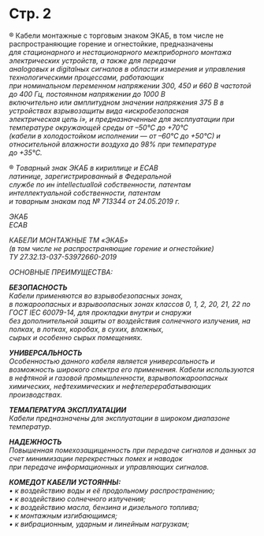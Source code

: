 # Стр. 2

® Кабели монтажные с торговым знаком ЭКАБ, в том числе не распространяющие горение и огнестойкие, предназначены  
<em>для стационарного и нестационарного межприборного монтажа электрических устройств, а также для передачи  
анalogовых и digitalных сигналов в области измерения и управления технологическими процессами, работающих  
при номинальном переменном напряжении 300, 450 и 660 В частотой до 400 Гц, постоянном напряжении до 1000 В  
включительно или амплитудном значении напряжения 375 В в устройствах взрывозащиты вида «искробезопасная  
электрическая цепь i», и предназначенные для эксплуатации при температуре окружающей среды от –50°C до +70°C  
(кабели в холодостойком исполнении — от –60°C до +50°C) и относительной влажности воздуха до 98% при температуре  
до +35°C.</em>

® 
<em>Tоварный знак ЭКАБ в кириллице и ECAB  
латинице, зарегистрированный в Федеральной  
службе по ин intellectuallой собственности, патентам  
интеллектуальной собственности, патентам  
и товарным знакам под № 713344 от 24.05.2019 г.

ЭКАБ  
ECAB  

КАБЕЛИ МОНТАЖНЫЕ ТМ «ЭКАБ»  
(в том числе не распространяющие горение и огнестойкие)  
ТУ 27.32.13-037-53972660-2019  

ОСНОВНЫЕ ПРЕИМУЩЕСТВА:  

<b>БЕЗОПАСНОСТЬ</b>  
Кабели применяются во взрывобезопасных зонах,   
в пожароопасных и взрывоопасных зонах классов 0, 1, 2, 20, 21, 22 по ГОСТ IEC 60079-14, для прокладки внутри и снаружи  
без дополнительной защиты от воздействия солнечного излучения, на полках, в лотках, коробах, в сухих, влажных,  
сырых и особенно сырых помещениях.   

<b>УНИВЕРСАЛЬНОСТЬ</b>  
Особенностью данного кабеля является универсальность и возможность широкого спектра его применения. Кабели используются  
в нефтяной и газовой промышленности, взрывопожароопасных химических, нефтехимических и нефтеперерабатывающих производствах. 

<b>ТЕМАПЕРАТУРА ЭКСПЛУАТАЦИИ</b>  
Кабели предназначены для эксплуатации в широком диапазоне температур.  

<b>НАДЕЖНОСТЬ</b>  
Повышенная помехозащищенность при передаче сигналов и данных за счет минимизации перекрестных помех и наводок  
при передаче информационных и управляющих сигналов.  

<b>КОМЕДОТ КАБЕЛИ УСТОЯННЫ:</b>  
• к воздействию воды и её продольному распространению;  
• к воздействию солнечного излучения;  
• к воздействию масла, бензина и дизельного топлива;  
• к монтажным изгибающимся;  
• к вибрационным, ударным и линейным нагрузкам;  